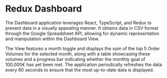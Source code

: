 # Redux Dashboard

The Dashboard application leverages React, TypeScript, and Redux to present data in a visually appealing manner. It obtains data in CSV format through the Google Spreadsheet API, allowing for dynamic representation and manipulation within the Dashboard View. 

The View features a month toggle and displays the sum of the top 5 Order Volumes for the selected month, along with a table showcasing these volumes and a progress bar indicating whether the monthly goal of 100,000€ has yet been met. The application periodically refreshes the data every 60 seconds to ensure that the most up-to-date data is displayed.
